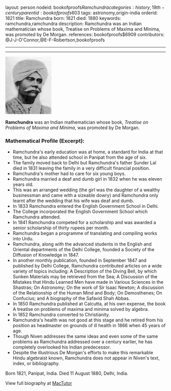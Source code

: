 layout: person
nodeid: bookofproofs$Ramchundra
categories: history,19th-century
parentid: bookofproofs$603
tags: astronomy,origin-india
orderid: 1821
title: Ramchundra
born: 1821
died: 1880
keywords: ramchundra,ramchundra
description: Ramchundra was an Indian mathematician whose book, Treatise on Problems of Maxima and Minima, was promoted by De Morgan.
references: bookofproofs$6909
contributors: @J-J-O'Connor,@E-F-Robertson,bookofproofs

---



---

![Ramchundra.jpg](https://github.com/bookofproofs/bookofproofs.github.io/blob/main/_sources/_assets/images/portraits/Ramchundra.jpg?raw=true)

**Ramchundra** was an Indian mathematician whose book, _Treatise on Problems of Maxima and Minima_, was promoted by De Morgan.

### Mathematical Profile (Excerpt):
* Ramchundra's early education was at home, a standard for India at that time, but he also attended school in Panipat from the age of six.
* The family moved back to Delhi but Ramchundra's father Sunder Lal died in 1831 leaving the family in a very difficult financial position.
* Ramchundra's mother had to care for six young boys.
* Ramchundra married a deaf and dumb girl in 1832 when he was eleven years old.
* This was an arranged wedding (the girl was the daughter of a wealthy businessman and came with a sizeable dowry) and Ramchundra only learnt after the wedding that his wife was deaf and dumb.
* In 1833 Ramchundra entered the English Government School in Delhi.
* The College incorporated the English Government School which Ramchundra attended.
* In 1841 Ramchundra competed for a scholarship and was awarded a senior scholarship of thirty rupees per month.
* Ramchundra began a programme of translating and compiling works into Urdu.
* Ramchundra, along with the advanced students in the English and Oriental departments of the Delhi College, founded a Society of the Diffusion of Knowledge in 1847.
* In another monthly publication, founded in September 1847 and published by Delhi College, Ramchundra contributed articles on a wide variety of topics including: A Description of the Diving Bell, by which Sunken Materials may be retrieved from the Sea; A Discussion of the Mistakes that Hindu Learned Men have made in Various Sciences in the Shastras; On Astronomy; On the work of Sir Isaac Newton; A discussion of the Relationship of the Human Mind and Body; On Demosthenes; On Confucius; and A biography of the Safavid Shah Abbas.
* In 1850 Ramchundra published at Calcutta, at his own expense, the book A treatise on problems of maxima and minima solved by algebra.
* In 1852 Ramchundra converted to Christianity.
* Ramchundra's health was not good at this stage and he retired from his position as headmaster on grounds of ill health in 1866 when 45 years of age.
* Though Niven addresses the same ideas and even some of the same problems as Ramchundra addressed over a century earlier, he has completely overlooked his Indian predecessor.
* Despite the illustrious De Morgan's efforts to make this remarkable Hindu algebraist known, Ramchundra does not appear in Niven's text, index, or bibliography.

Born 1821, Panipat, India. Died 11 August 1880, Delhi, India.

View full biography at [MacTutor](https://mathshistory.st-andrews.ac.uk/Biographies/Ramchundra/)
